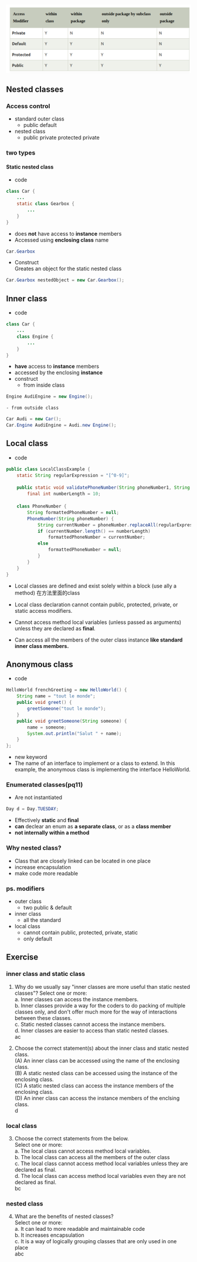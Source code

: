 ![avatar](https://github.com/kechenkristin/imagesGitHub/blob/main/notes/uni/ecm2414/accessControl.png)

## Nested classes

### Access control
- standard outer class  
	- public default
- nested class  
	- public private protected private

### two types
#### Static nested class  
- code
```java
class Car {
	...
	static class Gearbox {
		...
	}
}
```
- does **not** have access to **instance** members
- Accessed using **enclosing class** name
```java
Car.Gearbox
```
- Construct  
Greates an object for the static nested class  
```java
Car.Gearbox nestedObject = new Car.Gearbox();
```

## Inner class  
- code
```java
class Car {
	...
	class Engine {
		...
	}
}
```
- **have** access to **instance** members
- accessed by the enclosing **instance**
- construct
	- from inside class
```java
Engine AudiEngine = new Engine();
```
	- from outside class
```java
Car Audi = new Car();
Car.Engine AudiEngine = Audi.new Engine();
```

## Local class
- code
```java
public class LocalClassExample {
	static String regularExpression = "[^0-9]";

	public static void validatePhoneNumber(String phoneNumber1, String phoneNumber2) {
		final int numberLength = 10;

	class PhoneNumber {
		String formattedPhoneNumber = null;
		PhoneNumber(String phoneNumber) {
			String currentNumber = phoneNumber.replaceAll(regularExpression, "");
			if (currentNumber.length() == numberLength)
				formattedPhoneNumber = currentNumber;
			else
				formattedPhoneNumber = null;
			}
		}
	}
}
```
- Local classes are defined and exist solely within a block (use ally a method) 在方法里面的class  

- Local class declaration cannot contain public, protected, private, or static access modifiers. 

- Cannot access method local variables (unless passed as arguments) unless they are declared as **final**.

- Can access all the members of the outer class instance **like standard inner class members.**  

## Anonymous class
- code
```java
HelloWorld frenchGreeting = new HelloWorld() {
	String name = "tout le monde";
	public void greet() {
		greetSomeone("tout le monde");
	}
	public void greetSomeone(String someone) {
		name = someone;
		System.out.println("Salut " + name);
	}
};
```
- new keyword
- The name of an interface to implement or a class to extend. In this example, the anonymous class is implementing the interface HelloWorld.

### Enumerated classes(pq11)
- Are not instantiated
```java
Day d = Day.TUESDAY;
```
- Effectively **static** and **final**
- **can** declear an enum as **a separate class**, or as a **class member**
- **not internally within a method**

### Why nested class?
- Class that are closely linked can be located in one place
- increase encapsulation
- make code more readable

### ps. modifiers
- outer class
	- two public & default
- inner class
	- all the standard 
- local class
	- cannot contain public, protected, private, static
	- only default

## Exercise
### inner class and static class
1. Why do we usually say "inner classes are more useful than static nested classes"?
Select one or more:  
a. Inner classes can access the instance members.  
b. Inner classes provide a way for the coders to do packing of multiple classes only, and don't offer much more for the way of interactions between these classes.  
c. Static nested classes cannot access the instance members.  
d. Inner classes are easier to access than static nested classes.  
ac  

2. Choose the correct statement(s) about the inner class and static nested class.  
(A) An inner class can be accessed using the name of the enclosing class.  
(B) A static nested class can be accessed using the instance of the enclosing class.  
(C) A static nested class can access the instance members of the enclosing class.  
(D) An inner class can access the instance members of the enclsing class.  
d  

### local class
3. Choose the correct statements from the below.  
Select one or more:  
a. The local class cannot access method local variables.  
b. The local class can access all the members of the outer class   
c. The local class cannot access method local variables unless they are declared as final.  
d. The local class can access method local variables even  they are not declared as final.  
bc

### nested class
4. What are the benefits of nested classes?  
Select one or more:  
a. It can lead to more readable and maintainable code  
b. It increases encapsulation  
c. It is a way of logically grouping classes that are only used in one place   
abc
